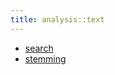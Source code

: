 ```yaml
---
title: analysis::text
---
```



* [search](../../../Library/analysis/text/search)
* [stemming](../../../Library/analysis/text/stemming)